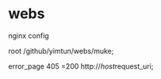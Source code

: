 # webs

nginx config  

root         /github/yimtun/webs/muke;


error_page 405 =200 http://$host$request_uri;

